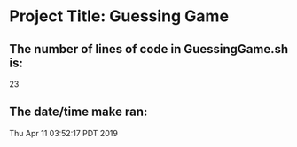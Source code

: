 # Project Title: Guessing Game
## The number of lines of code in GuessingGame.sh is: 
23
## The date/time make ran:
Thu Apr 11 03:52:17 PDT 2019
